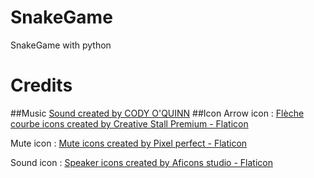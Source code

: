 # SnakeGame
SnakeGame with python
# Credits
##Music
<a href="https://codyoquinn.com" title="sound credits">Sound created by CODY O'QUINN</a>
##Icon
Arrow icon :
<a href="https://www.flaticon.com/fr/icones-gratuites/fleche-courbe" title="flèche courbe icônes">Flèche courbe icons created by Creative Stall Premium - Flaticon</a>

Mute icon :
<a href="https://www.flaticon.com/free-icons/mute" title="mute icons">Mute icons created by Pixel perfect - Flaticon</a>

Sound icon :
<a href="https://www.flaticon.com/free-icons/speaker" title="speaker icons">Speaker icons created by Aficons studio - Flaticon</a>